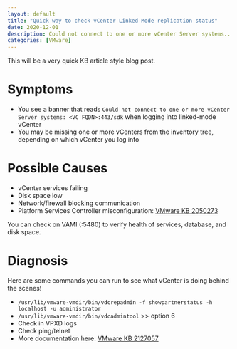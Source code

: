 ```yaml
---
layout: default
title: "Quick way to check vCenter Linked Mode replication status"
date: 2020-12-01
description: Could not connect to one or more vCenter Server systems... :443/sdk
categories: [VMware]
---
```


This will be a very quick KB article style blog post.

# Symptoms

- You see a banner that reads `Could not connect to one or more vCenter Server systems: <VC FQDN>:443/sdk` when logging into linked-mode vCenter
- You may be missing one or more vCenters from the inventory tree, depending on which vCenter you log into

# Possible Causes

- vCenter services failing
- Disk space low
- Network/firewall blocking communication
- Platform Services Controller misconfiguration: [VMware KB 2050273](https://kb.vmware.com/s/article/2050273)

You can check on VAMI (:5480) to verify health of services, database, and disk space.

# Diagnosis

Here are some commands you can run to see what vCenter is doing behind the scenes!

- `/usr/lib/vmware-vmdir/bin/vdcrepadmin -f showpartnerstatus -h localhost -u administrator`
- `/usr/lib/vmware-vmdir/bin/vdcadmintool` >> option 6
- Check in VPXD logs
- Check ping/telnet
- More documentation here: [VMware KB 2127057](https://kb.vmware.com/s/article/2127057)
